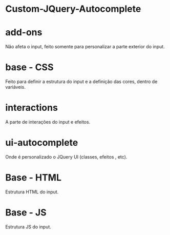 # Custom-JQuery-Autocomplete

# add-ons

Não afeta o input, feito somente para personalizar a parte exterior
do input.

# base - CSS

Feito para definir a estrutura do input e a definição das cores, dentro de variáveis.

# interactions

A parte de interações do input e efeitos.

# ui-autocomplete

Onde é personalizado o JQuery UI (classes, efeitos , etc).

# Base - HTML

Estrutura HTML do input.

# Base - JS

Estrutura JS do input.
